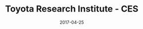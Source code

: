 ---
layout: post
title: Toyota Research Institute - CES
name: tri_ces
date: 2017-04-25
img: CESTab.png
alt: image-alt
description: "There be Zombies!"
image_items: [
    {
        title: Toyota Research Institute - CES,
        img: 1.jpg,
        description: ""
    },
    {
        youtube_video: "https://www.youtube.com/embed/vJ7hXoXsSyU",
        description: ""
    },
    {
        img: 2.jpg,
        description: ""
    },
    {
        img: 3.jpg,
        description: ""
    },
    {
        img: 4.jpg,
        description: ""
    },
    {
        img: 5.jpg,
        description: ""
    },
    {
        img: Chasing Dead Screen Shot1.jpg,
        description: ""
    },
    {
        img: 6.jpg,
        description: ""
    },
    {
        img: 7.jpg,
        description: ""
    },
    {
        img: 8.jpg,
        description: ""
    },
    
]
---